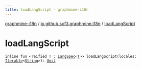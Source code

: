 ```yaml
---
title: loadLangScript - graphmine-i18n
---
```


[graphmine-i18n](../index.html) / [io.github.sof3.graphmine.i18n](index.html) / [loadLangScript](./load-lang-script.html)

# loadLangScript

`inline fun <reified T : `[`LangSpec`](-lang-spec/index.html)`<`[`T`](load-lang-script.html#T)`>> loadLangScript(locales: `[`Iterable`](https://kotlinlang.org/api/latest/jvm/stdlib/kotlin.collections/-iterable/index.html)`<`[`String`](https://kotlinlang.org/api/latest/jvm/stdlib/kotlin/-string/index.html)`>): `[`Unit`](https://kotlinlang.org/api/latest/jvm/stdlib/kotlin/-unit/index.html)